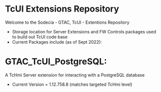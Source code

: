 # TcUI Extensions Repository

Welcome to the Sodecia - GTAC, TcUI - Extentions Repository

- Storage location for Server Extensions and FW Controls packages used to build out TcUI code base
- Current Packages include (as of Sept 2022):

# GTAC_TcUI_PostgreSQL: 
A TcHmi Server extension for interacting with a PostgreSQL database
- Current Version = 1.12.758.8 (matches targeted TcHmi level)


